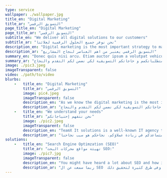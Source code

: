 ```yaml
---
type: service
wallpaper: ./wallpaper.jpg
title_en: "Digital Marketing"
title_ar: "التسويق الرقمي"
page_title_en: "Digital Marketing"
page_title_ar: "التسويق الرقمي"
subtitle_en: "We deliver all digital solutions to our customers"
subtitle_ar: "نحن نوفر جميع الحلول الرقمية لعلائنا"
description_en: "Digital marketing is the most important strategy to make your business popular"
description_ar: "التسويق الرقمي يعتبر من اهم العناصر لنجاح المشاريع"
summary_en: "Donec quis nisi arcu. Etiam auctor ipsum a volutpat vehicula. Cras mi nisi, facilisis eu aliquet sit amet, hendrerit eget leo. Aliquam euismod nisi quam, a commodo nulla dictum ac. Mauris tristique tristique ante, non porttitor ipsum pretium quis. Nunc nec turpis hendrerit, vulputate nulla in, elementum lectus. Nunc condimentum mauris consequat, vehicula risus quis, placerat augue. "
summary_ar: "كما نعلم أن التسويق الرقمي من أحدث وسائل الترويج للمنتجات و للخدمات في شبكات التواصل الإجتماعي وفي الإنترنت.تيم إكس يقدم لكم حلول التسويق الرقمي ليتناسب مع متطلباتكمم و حاجاتكم التسويقية لكي نضمن لكم التقدم والنجاح."
image: ./pic3.jpeg
imageTransparent: false
video: ./path/to/video
blurbs: 
    -   title_en: "Digital Marketing"
        title_ar: "التسويق الرقمي"
        image: pic4.jpeg
        imageTransparent: false
        description_en: "As we know the digital marketing is the most important strategy to make your business popular, It helps your business prosper rapidly. TeamX provides this service to adopts certain strategies that capture market and help in booming your business."
        description_ar: "كما نعلم أن التسويق الرقمي من أحدث وسائل الترويج للمنتجات و للخدمات في شبكات التواصل الإجتماعي وفي الإنترنت.تيم إكس يقدم لكم حلول التسويق الرقمي ليتناسب مع متطلباتكمم و حاجاتكم التسويقية لكي نضمن لكم التقدم والنجاح."
    -   title_en: "We understand your needs"
        title_ar: "نحن نتفهم إحتياجاتكم"
        image: ./pic2.jpeg
        imageTransparent: false
        description_en: "TeamX It solutions is a well-known IT agency that understands the importance of additional benefits of digital marketing. We provide you the best IT services and helps in developing the loyal for your business. Your success is our passion."
        description_ar: "تيم إكس تقدم لكم أرقى خدمات التسويق الرقمي بأعلى المعايير التي ستضمن لكم إستمرار تقدم أعمالكم. نحن نقدم لكم أفضل خدمات تقنية المعلومات التي ستساعدكم في زيادة عملاؤكم، نجاحكم هو سبب نجاحنا."
solutions: 
    -   title_en: "Search Engine Optimzation (SEO)"
        title_ar: "تهيئة مواقع محركات البحث SEO:"
        image: ./pic7.jpg
        imageTransparent: false
        description_en: "You might have heard a lot about SEO and how it works, but basically it is the process that effect the visibility of a website or webpage in a web search engine that your pages are worth showing in most important search engines such as Google."
        description_ar: "ربما سمعت عن ال SEO  أو عن تهيئة مواقع محركات البحث وكيف تعمل، ببساطة، هي الطريقة التي تجعل مواقع محركات البحث تظهرالروابط المعنية في النتائج  و الصفحات الأولى في محركات البحث وفي طرق كثيرة لتحقيق ذلك."
---
```


